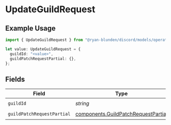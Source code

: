 # UpdateGuildRequest

## Example Usage

```typescript
import { UpdateGuildRequest } from "@ryan-blunden/discord/models/operations";

let value: UpdateGuildRequest = {
  guildId: "<value>",
  guildPatchRequestPartial: {},
};
```

## Fields

| Field                                                                                      | Type                                                                                       | Required                                                                                   | Description                                                                                |
| ------------------------------------------------------------------------------------------ | ------------------------------------------------------------------------------------------ | ------------------------------------------------------------------------------------------ | ------------------------------------------------------------------------------------------ |
| `guildId`                                                                                  | *string*                                                                                   | :heavy_check_mark:                                                                         | N/A                                                                                        |
| `guildPatchRequestPartial`                                                                 | [components.GuildPatchRequestPartial](../../models/components/guildpatchrequestpartial.md) | :heavy_check_mark:                                                                         | N/A                                                                                        |